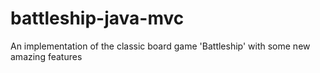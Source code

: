 # battleship-java-mvc
An implementation of the classic board game 'Battleship' with some new amazing features
